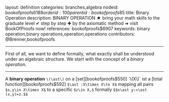 layout: definition
categories: branches,algebra
nodeid: bookofproofs$6188
orderid: 100
parentid: bookofproofs$85
title: Binary Operation
description: BINARY OPERATION ★ bring your math skills to the graduate level ✔ step by step ✚ by the axiomatic method ➜ visit BookOfProofs now!
references: bookofproofs$6907
keywords: binary operation,binary operations,operation,operations
contributors: @Brenner,bookofproofs

---
First of all, we want to define formally, what exactly shall be understood under an algebraic structure. We start with the concept of a _binary operation_.

---

A **binary operation** `\(\ast\)` on a [set][bookofproofs$550] `\(X\)` ist a [total function][bookofproofs$592] `$\ast :X\times X\to X$` mapping all pairs `$x,y\in X\times X$` to a specific `$z\in X,$` formally `$$x\ast y:=\ast (x,y)=z.$$`
